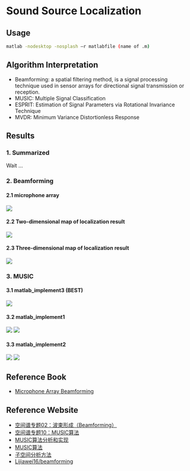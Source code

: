 # Sound Source Localization

## Usage
```bash
matlab -nodesktop -nosplash –r matlabfile (name of .m)
```

## Algorithm Interpretation
* Beamforming: a spatial filtering method, is a signal processing technique used in sensor arrays for directional signal transmission or reception.
* MUSIC: Multiple Signal Classification
* ESPRIT: Estimation of Signal Parameters via Rotational Invariance Technique
* MVDR: Minimum Variance Distortionless Response


## Results
### 1. Summarized
Wait ...


### 2. Beamforming
#### 2.1 microphone array
![](Beamforming/array.png)

#### 2.2 Two-dimensional map of localization result
![](Beamforming/2d.png)

#### 2.3 Three-dimensional map of localization result
![](Beamforming/3d.png)


### 3. MUSIC
#### 3.1 matlab_implement3 (**BEST**)
![](MUSIC_implement3/result.png)

#### 3.2 matlab_implement1
![](MUSIC_implement1/music-1.png)
![](MUSIC_implement1/music-2.png)

#### 3.3 matlab_implement2
![](MUSIC_implement2/music-1.png)
![](MUSIC_implement2/music-2.png)


## Reference Book
* [Microphone Array Beamforming](http://www.labbookpages.co.uk/audio/beamforming.html)

## Reference Website
* [空间谱专题02：波束形成（Beamforming）](https://www.cnblogs.com/xingshansi/p/7410846.html)
* [空间谱专题10：MUSIC算法](https://www.cnblogs.com/xingshansi/p/7553746.html)
* [MUSIC算法分析和实现](https://blog.csdn.net/zhuguorong11/article/details/70209070)
* [MUSIC算法](https://blog.csdn.net/Wilder_ting/article/details/79122885)
* [子空间分析方法](http://www.cnblogs.com/xingshansi/p/7554200.html)
* [Lijiawei16/beamforming](https://github.com/Lijiawei16/beamforming)
